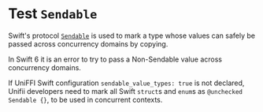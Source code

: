 # Test `Sendable`

Swift's protocol [`Sendable`](https://developer.apple.com/documentation/swift/sendable) is used to mark a type whose values can safely be passed across concurrency domains by copying.

In Swift 6 it is an error to try to pass a Non-Sendable value across concurrency domains.

If UniFFI Swift configuration `sendable_value_types: true` is not declared, Unifii developers need to mark all Swift `struct`s and `enum`s as `@unchecked Sendable {}`, to be used in concurrent contexts.